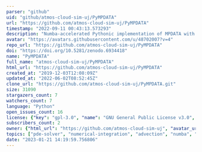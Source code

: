 ```yaml
---
parser: "github"
uid: "github/atmos-cloud-sim-uj/PyMPDATA"
url: "https://github.com/atmos-cloud-sim-uj/PyMPDATA"
timestamp: "2022-09-11 00:43:13.573293"
description: "Numba-accelerated Pythonic implementation of MPDATA with examples in Python, Julia and Matlab"
avatar: "https://avatars.githubusercontent.com/u/48702007?v=4"
repo_url: "https://github.com/atmos-cloud-sim-uj/PyMPDATA"
doi: "https://doi.org/10.5281/zenodo.6934418"
name: "PyMPDATA"
full_name: "atmos-cloud-sim-uj/PyMPDATA"
html_url: "https://github.com/atmos-cloud-sim-uj/PyMPDATA"
created_at: "2019-12-03T12:08:09Z"
updated_at: "2022-06-02T08:52:45Z"
clone_url: "https://github.com/atmos-cloud-sim-uj/PyMPDATA.git"
size: 31090
stargazers_count: 7
watchers_count: 7
language: "Python"
open_issues_count: 16
license: {"key": "gpl-3.0", "name": "GNU General Public License v3.0", "spdx_id": "GPL-3.0", "url": "https://api.github.com/licenses/gpl-3.0", "node_id": "MDc6TGljZW5zZTk="}
subscribers_count: 2
owner: {"html_url": "https://github.com/atmos-cloud-sim-uj", "avatar_url": "https://avatars.githubusercontent.com/u/48702007?v=4", "login": "atmos-cloud-sim-uj", "type": "Organization"}
topics: ["pde-solver", "numerical-integration", "advection", "numba", "advection-diffusion", "atmospheric-modelling", "python", "simulation", "research", "pypi-package"]
date: "2023-01-21 14:19:59.756806"
---
```

